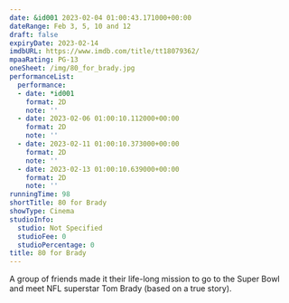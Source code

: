```yaml
---
date: &id001 2023-02-04 01:00:43.171000+00:00
dateRange: Feb 3, 5, 10 and 12
draft: false
expiryDate: 2023-02-14
imdbURL: https://www.imdb.com/title/tt18079362/
mpaaRating: PG-13
oneSheet: /img/80_for_brady.jpg
performanceList:
  performance:
  - date: *id001
    format: 2D
    note: ''
  - date: 2023-02-06 01:00:10.112000+00:00
    format: 2D
    note: ''
  - date: 2023-02-11 01:00:10.373000+00:00
    format: 2D
    note: ''
  - date: 2023-02-13 01:00:10.639000+00:00
    format: 2D
    note: ''
runningTime: 98
shortTitle: 80 for Brady
showType: Cinema
studioInfo:
  studio: Not Specified
  studioFee: 0
  studioPercentage: 0
title: 80 for Brady
---
```


A group of friends made it their life-long mission to go to the Super Bowl and meet NFL superstar Tom Brady (based on a true story).